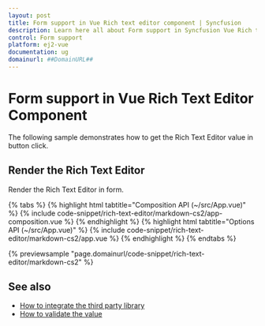 ```yaml
---
layout: post
title: Form support in Vue Rich text editor component | Syncfusion
description: Learn here all about Form support in Syncfusion Vue Rich text editor component of Syncfusion Essential JS 2 and more.
control: Form support 
platform: ej2-vue
documentation: ug
domainurl: ##DomainURL##
---
```


# Form support in Vue Rich Text Editor Component

The following sample demonstrates how to get the Rich Text Editor value in button click.

## Render the Rich Text Editor

Render the Rich Text Editor in form.

{% tabs %}
{% highlight html tabtitle="Composition API (~/src/App.vue)" %}
{% include code-snippet/rich-text-editor/markdown-cs2/app-composition.vue %}
{% endhighlight %}
{% highlight html tabtitle="Options API (~/src/App.vue)" %}
{% include code-snippet/rich-text-editor/markdown-cs2/app.vue %}
{% endhighlight %}
{% endtabs %}
        
{% previewsample "page.domainurl/code-snippet/rich-text-editor/markdown-cs2" %}

## See also

* [How to integrate the third party library](../third-party-integration)
* [How to validate the value](../validation)